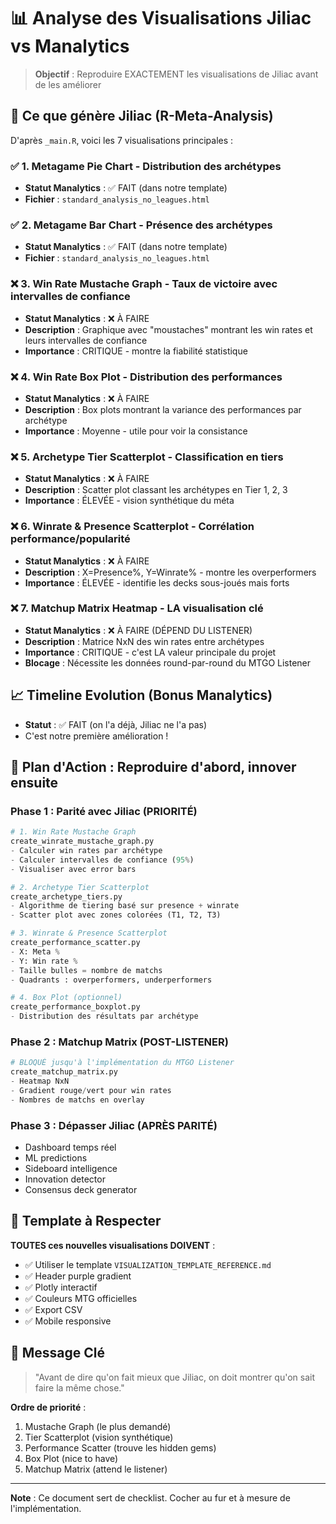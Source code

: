 # 📊 Analyse des Visualisations Jiliac vs Manalytics

> **Objectif** : Reproduire EXACTEMENT les visualisations de Jiliac avant de les améliorer

## 🎯 Ce que génère Jiliac (R-Meta-Analysis)

D'après `_main.R`, voici les 7 visualisations principales :

### ✅ 1. **Metagame Pie Chart** - Distribution des archétypes
- **Statut Manalytics** : ✅ FAIT (dans notre template)
- **Fichier** : `standard_analysis_no_leagues.html`

### ✅ 2. **Metagame Bar Chart** - Présence des archétypes
- **Statut Manalytics** : ✅ FAIT (dans notre template)
- **Fichier** : `standard_analysis_no_leagues.html`

### ❌ 3. **Win Rate Mustache Graph** - Taux de victoire avec intervalles de confiance
- **Statut Manalytics** : ❌ À FAIRE
- **Description** : Graphique avec "moustaches" montrant les win rates et leurs intervalles de confiance
- **Importance** : CRITIQUE - montre la fiabilité statistique

### ❌ 4. **Win Rate Box Plot** - Distribution des performances
- **Statut Manalytics** : ❌ À FAIRE
- **Description** : Box plots montrant la variance des performances par archétype
- **Importance** : Moyenne - utile pour voir la consistance

### ❌ 5. **Archetype Tier Scatterplot** - Classification en tiers
- **Statut Manalytics** : ❌ À FAIRE
- **Description** : Scatter plot classant les archétypes en Tier 1, 2, 3
- **Importance** : ÉLEVÉE - vision synthétique du méta

### ❌ 6. **Winrate & Presence Scatterplot** - Corrélation performance/popularité
- **Statut Manalytics** : ❌ À FAIRE
- **Description** : X=Presence%, Y=Winrate% - montre les overperformers
- **Importance** : ÉLEVÉE - identifie les decks sous-joués mais forts

### ❌ 7. **Matchup Matrix Heatmap** - LA visualisation clé
- **Statut Manalytics** : ❌ À FAIRE (DÉPEND DU LISTENER)
- **Description** : Matrice NxN des win rates entre archétypes
- **Importance** : CRITIQUE - c'est LA valeur principale du projet
- **Blocage** : Nécessite les données round-par-round du MTGO Listener

## 📈 Timeline Evolution (Bonus Manalytics)
- **Statut** : ✅ FAIT (on l'a déjà, Jiliac ne l'a pas)
- C'est notre première amélioration !

## 🚀 Plan d'Action : Reproduire d'abord, innover ensuite

### Phase 1 : Parité avec Jiliac (PRIORITÉ)
```python
# 1. Win Rate Mustache Graph
create_winrate_mustache_graph.py
- Calculer win rates par archétype
- Calculer intervalles de confiance (95%)
- Visualiser avec error bars

# 2. Archetype Tier Scatterplot  
create_archetype_tiers.py
- Algorithme de tiering basé sur presence + winrate
- Scatter plot avec zones colorées (T1, T2, T3)

# 3. Winrate & Presence Scatterplot
create_performance_scatter.py
- X: Meta % 
- Y: Win rate %
- Taille bulles = nombre de matchs
- Quadrants : overperformers, underperformers

# 4. Box Plot (optionnel)
create_performance_boxplot.py
- Distribution des résultats par archétype
```

### Phase 2 : Matchup Matrix (POST-LISTENER)
```python
# BLOQUÉ jusqu'à l'implémentation du MTGO Listener
create_matchup_matrix.py
- Heatmap NxN 
- Gradient rouge/vert pour win rates
- Nombres de matchs en overlay
```

### Phase 3 : Dépasser Jiliac (APRÈS PARITÉ)
- Dashboard temps réel
- ML predictions
- Sideboard intelligence
- Innovation detector
- Consensus deck generator

## 📝 Template à Respecter

**TOUTES ces nouvelles visualisations DOIVENT** :
- ✅ Utiliser le template `VISUALIZATION_TEMPLATE_REFERENCE.md`
- ✅ Header purple gradient
- ✅ Plotly interactif
- ✅ Couleurs MTG officielles
- ✅ Export CSV
- ✅ Mobile responsive

## 🎯 Message Clé

> "Avant de dire qu'on fait mieux que Jiliac, on doit montrer qu'on sait faire la même chose."

**Ordre de priorité** :
1. Mustache Graph (le plus demandé)
2. Tier Scatterplot (vision synthétique)
3. Performance Scatter (trouve les hidden gems)
4. Box Plot (nice to have)
5. Matchup Matrix (attend le listener)

---

**Note** : Ce document sert de checklist. Cocher au fur et à mesure de l'implémentation.